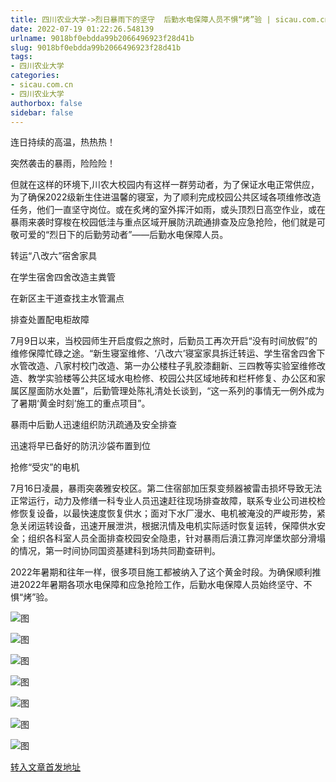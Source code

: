 ```yaml
---
title: 四川农业大学->烈日暴雨下的坚守  后勤水电保障人员不惧“烤”验 | sicau.com.cn
date: 2022-07-19 01:22:26.548139
urlname: 9018bf0ebdda99b2066496923f28d41b
slug: 9018bf0ebdda99b2066496923f28d41b
tags: 
- 四川农业大学
categories:
- sicau.com.cn
- 四川农业大学
authorbox: false
sidebar: false
---
```

连日持续的高温，热热热！

突然袭击的暴雨，险险险！

但就在这样的环境下,川农大校园内有这样一群劳动者，为了保证水电正常供应，为了确保2022级新生住进温馨的寝室，为了顺利完成校园公共区域各项维修改造任务，他们一直坚守岗位。或在炙烤的室外挥汗如雨，或头顶烈日高空作业，或在暴雨来袭时穿梭在校园低洼与重点区域开展防汛疏通排查及应急抢险，他们就是可敬可爱的“烈日下的后勤劳动者”——后勤水电保障人员。

<!--more-->

转运“八改六”宿舍家具

在学生宿舍四舍改造主粪管

在新区主干道查找主水管漏点

排查处置配电柜故障

7月9日以来，当校园师生开启度假之旅时，后勤员工再次开启“没有时间放假”的维修保障忙碌之途。“新生寝室维修、‘八改六’寝室家具拆迁转运、学生宿舍四舍下水管改造、八家村校门改造、第一办公楼柱子乳胶漆翻新、三四教等实验室维修改造、教学实验楼等公共区域水电检修、校园公共区域地砖和栏杆修复、办公区和家属区屋面防水处置”，后勤管理处陈礼清处长谈到，“这一系列的事情无一例外成为了暑期‘黄金时刻’施工的重点项目”。

暴雨中后勤人迅速组织防汛疏通及安全排查

迅速将早已备好的防汛沙袋布置到位

抢修“受灾”的电机

7月16日凌晨，暴雨突袭雅安校区。第二住宿部加压泵变频器被雷击损坏导致无法正常运行，动力及修缮一科专业人员迅速赶往现场排查故障，联系专业公司进校检修恢复设备，以最快速度恢复供水；面对下水厂漫水、电机被淹没的严峻形势，紧急关闭运转设备，迅速开展泄洪，根据汛情及电机实际适时恢复运转，保障供水安全；组织各科室人员全面排查校园安全隐患，针对暴雨后濆江靠河岸堡坎部分滑塌的情况，第一时间协同国资基建科到场共同勘查研判。

2022年暑期和往年一样，很多项目施工都被纳入了这个黄金时段。为确保顺利推进2022年暑期各项水电保障和应急抢险工作，后勤水电保障人员始终坚守、不惧“烤”验。

![图](https://news.sicau.edu.cn/__local/2/91/99/2F2764D34325E58D62BEB396C0A_1C91FE62_37780.jpg)

![图](https://news.sicau.edu.cn/__local/6/14/78/E34AA219500D5C8BF7A9E951E51_5F8E1C47_BDDDC.png)

![图](https://news.sicau.edu.cn/__local/4/62/DB/BD12116633F465FE1FEEA204405_AF8F9A0F_6372F.png)

![图](https://news.sicau.edu.cn/__local/8/36/06/60EAA9383714504B24FD4EB7712_4DD17263_B3788.png)

![图](https://news.sicau.edu.cn/__local/3/4B/91/726FE1A3162DB8F3B2657FDAC44_163A2E82_2D709.jpg)

![图](https://news.sicau.edu.cn/__local/E/64/A8/29EAB8B946F206FF278EEC1341D_1407C063_CA4AE.png)

![图](https://news.sicau.edu.cn/__local/4/E7/0B/71D5BD18FDE804D3F4465FD28E3_7E4A6DF9_9375.jpg)

[转入文章首发地址](https://news.sicau.edu.cn/info/1078/68874.htm)